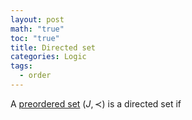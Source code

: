 ```yaml
---
layout: post
math: "true"
toc: "true"
title: Directed set
categories: Logic
tags:
  - order
---
```

A [preordered set]() ${ \left( J, \prec \right) }$ is a directed set if
